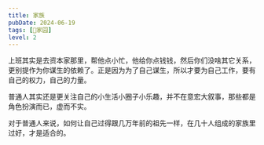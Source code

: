 ```yaml
---
title: 家族
pubDate: 2024-06-19
tags: [🏡家园]
level: 2
---
```


上班其实是去资本家那里，帮他点小忙，他给你点钱钱，然后你们没啥其它关系，更别提作为你谋生的依赖了。正是因为为了自己谋生，所以才要为自己工作，要有自己的权力，自己的力量。

普通人其实还是更关注自己的小生活小圈子小乐趣，并不在意宏大叙事，那些都是角色扮演而已，虚而不实。

对于普通人来说，如何让自己过得跟几万年前的祖先一样，在几十人组成的家族里过好，才是适合的。

